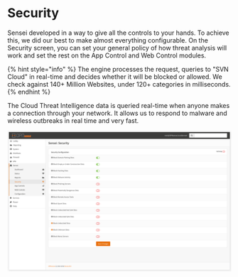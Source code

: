# Security

Sensei developed in a way to give all the controls to your hands. To achieve this, we did our best to make almost everything configurable. On the Security screen, you can set your general policy of how threat analysis will work and set the rest on the App Control and Web Control modules.

{% hint style="info" %}
The engine processes the request, queries to "SVN Cloud" in real-time and decides whether it will be blocked or allowed. We check against 140+ Million Websites, under 120+ categories in milliseconds.
{% endhint %}

The Cloud Threat Intelligence data is queried real-time when anyone makes a connection through your network. It allows us to respond to malware and wireless outbreaks in real time and very fast.

![Sensei: Security Control Settings](../.gitbook/assets/sensei-m4-security.png)



